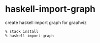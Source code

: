 # haskell-import-graph

create haskell import graph for graphviz

~~~
% stack install
% haskell-import-graph
~~~
